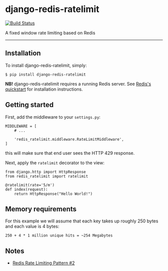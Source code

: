 # django-redis-ratelimit

[![Build Status](https://travis-ci.org/r00m/django-redis-ratelimit.svg?branch=master)](https://travis-ci.org/r00m/django-redis-ratelimit)

A fixed window rate limiting based on Redis

---

## Installation

To install django-redis-ratelimit, simply:

```console
$ pip install django-redis-ratelimit
```

**NB!** django-redis-ratelimit requires a running Redis server. See [Redis's quickstart](http://redis.io/topics/quickstart)
 for installation instructions.

## Getting started

First, add the middleware to your `settings.py`:

```django
MIDDLEWARE = [
    # ...
    
    'redis_ratelimit.middleware.RateLimitMiddleware',
]
```

this will make sure that end user sees the HTTP 429 response.

Next, apply the `ratelimit` decorator to the view:

```django
from django.http import HttpResponse
from redis_ratelimit import ratelimit

@ratelimit(rate='5/m')
def index(request):
    return HttpResponse("Hello World!")
```

## Memory requirements

For this example we will assume that each key takes up roughly 250 bytes and each value is 4 bytes:

```
250 + 4 * 1 million unique hits = ~254 Megabytes
```

## Notes

- [Redis Rate Limiting Pattern #2](https://redis.io/commands/INCR#pattern-rate-limiter-2)
